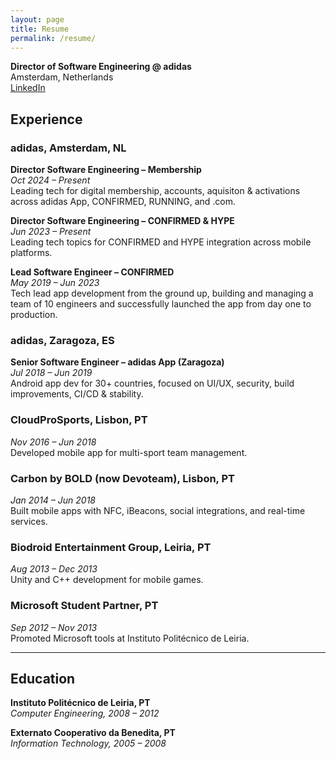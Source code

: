 ```yaml
---
layout: page
title: Resume
permalink: /resume/
---
```


**Director of Software Engineering @ adidas**  
Amsterdam, Netherlands  
[LinkedIn](https://www.linkedin.com/in/extmkv) 

## Experience

### **adidas, Amsterdam, NL**
**Director Software Engineering – Membership**  
*Oct 2024 – Present*  
Leading tech for digital membership, accounts, aquisiton & activations across adidas App, CONFIRMED, RUNNING, and .com.

**Director Software Engineering – CONFIRMED & HYPE**  
*Jun 2023 – Present*  
Leading tech topics for CONFIRMED and HYPE integration across mobile platforms.

**Lead Software Engineer – CONFIRMED**  
*May 2019 – Jun 2023*  
Tech lead app development from the ground up, building and managing a team of 10 engineers and successfully launched the app from day one to production.

### **adidas, Zaragoza, ES**
**Senior Software Engineer – adidas App (Zaragoza)**  
*Jul 2018 – Jun 2019*  
Android app dev for 30+ countries, focused on UI/UX, security, build improvements, CI/CD & stability.

### **CloudProSports, Lisbon, PT**  
*Nov 2016 – Jun 2018*  
Developed mobile app for multi-sport team management.

### **Carbon by BOLD (now Devoteam), Lisbon, PT**  
*Jan 2014 – Jun 2018*  
Built mobile apps with NFC, iBeacons, social integrations, and real-time services.

### **Biodroid Entertainment Group, Leiria, PT**  
*Aug 2013 – Dec 2013*  
Unity and C++ development for mobile games.

### **Microsoft Student Partner, PT**  
*Sep 2012 – Nov 2013*  
Promoted Microsoft tools at Instituto Politécnico de Leiria.

---

## Education

**Instituto Politécnico de Leiria, PT**  
*Computer Engineering, 2008 – 2012*

**Externato Cooperativo da Benedita, PT**  
*Information Technology, 2005 – 2008*
